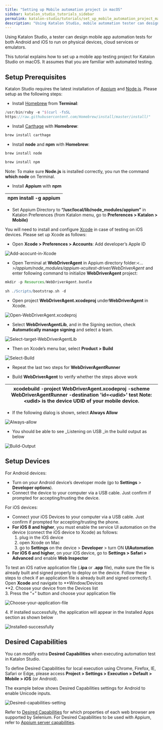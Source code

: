 ```yaml
---
title: "Setting up Mobile automation project in macOS"
sidebar: katalon_studio_tutorials_sidebar
permalink: katalon-studio/tutorials/set_up_mobile_automation_project_macos.html
description: "Using Katalon Studio, mobile automation tester can design automation test for both Android and iOS to run on physical devices, cloud services and emulators."
---
```

Using Katalon Studio, a tester can design mobile app automation tests for both Android and iOS to run on physical devices, cloud services or emulators.  
  
This tutorial explains how to set up a mobile app testing project for Katalon Studio on macOS. It assumes that you are familiar with automated testing.

Setup Prerequisites
-------------------

Katalon Studio requires the latest installation of [Appium](http://appium.io/) and [Node.js](https://nodejs.org/en/). Please setup as the following steps:

*   Install [Homebrew](http://brew.sh/) from **Terminal**:

```groovy
/usr/bin/ruby -e "$(curl -fsSL
https://raw.githubusercontent.com/Homebrew/install/master/install)"

```

*   Install [Carthage](https://github.com/Carthage/Carthage) with **Homebrew**:

```groovy
brew install carthage

```

*   Install **node** and **npm** with **Homebrew**:

```groovy
brew install node
 
brew install npm

```

Note: To make sure **Node.js** is installed correctly, you run the command **which node** on Terminal.

*   Install **Appium** with **npm**

<table><thead><tr><th>npm install -g appium</th></tr></thead><tbody></tbody></table>

*   Set Appium Directory to **“/usr/local/lib/node_modules/appium”** in Katalon Preferences (from Katalon menu, go to **Preferences > Katalon > Mobile)**

You will need to install and configure [Xcode](https://developer.apple.com/xcode/) in case of testing on iOS devices. Please set up Xcode as follows:

*   Open **Xcode > Preferences > Accounts**: Add developer’s Apple ID

![Add-acocunt-in-Xcode](../../images/katalon-studio/tutorials/set_up_mobile_automation_project_macos/Add-acocunt-in-Xcode.png)

*   Open Terminal at **WebDriverAgent** in Appium directory folder:_<…>/appium/node_modules/appium-xcuitest-driver/WebDriverAgent_ and enter following command to initialize **WebDriverAgent** project:

```groovy
mkdir -p Resources/WebDriverAgent.bundle
 
sh ./Scripts/bootstrap.sh -d

```

*   Open project **WebDriverAgent.xcodeproj** under**WebDriverAgent** in Xcode.

![Open-WebDriverAgent.xcodeproj](../../images/katalon-studio/tutorials/set_up_mobile_automation_project_macos/Open-WebDriverAgent.xcodeproj.png)

*   Select **WebDriverAgentLib**, and in the Signing section, check **Automatically manage signing** and select a team.

![Select-target-WebDriverAgentLib](../../images/katalon-studio/tutorials/set_up_mobile_automation_project_macos/Select-target-WebDriverAgentLib.png)

*   Then on Xcode’s menu bar, select **Product > Build**

![Select-Build](../../images/katalon-studio/tutorials/set_up_mobile_automation_project_macos/Select-Build.png)

*   Repeat the last two steps for **WebDriverAgentRunner**

*   Build **WebDriverAgent** to verify whether the steps above work

<table><thead><tr><th>xcodebuild -project WebDriverAgent.xcodeproj -scheme WebDriverAgentRunner -destination 'id=&lt;udid&gt;' test Note: &lt;udid&gt; is the device UDID of your mobile device.</th></tr></thead><tbody></tbody></table>

*   If the following dialog is shown, select **Always Allow**

![Always-allow](../../images/katalon-studio/tutorials/set_up_mobile_automation_project_macos/Always-allow.png)

*   You should be able to see _Listening on USB _in the build output as below

![Build-Output](../../images/katalon-studio/tutorials/set_up_mobile_automation_project_macos/Build-Output.png)

Setup Devices
-------------

For Android devices:

*   Turn on your Android device’s developer mode (go to **Settings** \> **Developer options**).
*   Connect the device to your computer via a USB cable. Just confirm if prompted for accepting/trusting the device.

For iOS devices:

*   Connect your iOS Devices to your computer via a USB cable. Just confirm if prompted for accepting/trusting the phone.
*   **For iOS 8 and higher**, you must enable the service UI automation on the device (connect the iOS device to Xcode) as follows:
    1.  plug in the iOS device
    2.  open Xcode on Mac
    3.  go to **Settings** on the device > **Developer** \> turn ON **UIAutomation**
*   **For iOS 6 and higher**, on your iOS device, go to **Settings > Safari > Advanced** and enable **Web Inspector**

To test an iOS native application file (**.ipa** or **.app** file), make sure the file is already built and signed properly to deploy on the device. Follow these steps to check if an application file is already built and signed correctly:1\. Open **Xcode** and navigate to **Window/Devices  
**2\. Choose your device from the Devices list  
3\. Press the “+” button and choose your application file  
  
![Choose-your-application-file](../../images/katalon-studio/tutorials/set_up_mobile_automation_project_macos/Choose-your-application-file.png)

4\. If installed successfully, the application will appear in the Installed Apps section as shown below

![Installed-successfully](../../images/katalon-studio/tutorials/set_up_mobile_automation_project_macos/Installed-successfully.png)

Desired Capabilities
--------------------

You can modify extra **Desired Capabilities** when executing automation test in Katalon Studio.

To define Desired Capabilities for local execution using Chrome, Firefox, IE, Safari or Edge, please access **Project > Settings > Execution > Default > Mobile > iOS** (or Android).

The example below shows Desired Capabilities settings for Android to enable Unicode inputs.

![Desired-capabilities-setting](../../images/katalon-studio/tutorials/set_up_mobile_automation_project_macos/Desired-capabilities-setting-1024x673.png)

Refer to [Desired Capabilities](https://github.com/SeleniumHQ/selenium/wiki/DesiredCapabilities) for which properties of each web browser are supported by Selenium. For Desired Capabilities to be used with Appium, refer to [Appium server capabilities](https://appium.io/docs/en/writing-running-appium/caps/).